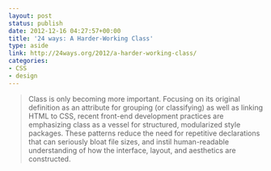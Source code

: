 ```yaml
---
layout: post
status: publish
date: 2012-12-16 04:27:57+00:00
title: '24 ways: A Harder-Working Class'
type: aside
link: http://24ways.org/2012/a-harder-working-class/
categories:
- CSS
- design
---
```

> Class is only becoming more important. Focusing on its original definition as an attribute for grouping (or classifying) as well as linking HTML to CSS, recent front-end development practices are emphasizing class as a vessel for structured, modularized style packages. These patterns reduce the need for repetitive declarations that can seriously bloat file sizes, and instil human-readable understanding of how the interface, layout, and aesthetics are constructed.